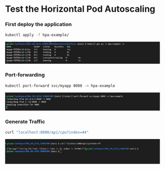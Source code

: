 # Test the Horizontal Pod Autoscaling

### First deploy the application
```bash
kubectl apply -f hpa-example/
```
![alt text](image-2.png)
### Port-forwarding
```bash
kubectl port-forward svc/myapp 8080 -n hpa-example
```
![alt text](image.png)

### Generate Traffic
```bash
curl "localhost:8080/api/cpu?index=44"
```
![alt text](image-1.png)